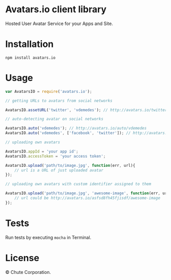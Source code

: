 # Avatars.io client library

Hosted User Avatar Service for your Apps and Site.

# Installation

`npm install avatars.io`

# Usage

```javascript
var AvatarsIO = require('avatars.io');

// getting URLs to avatars from social networks

AvatarsIO.assetURL('twitter', 'vdemedes'); // http://avatars.io/twitter/vdemedes

// auto-detecting avatar on social networks

AvatarsIO.auto('vdemedes'); // http://avatars.io/auto/vdemedes
AvatarsIO.auto('vdemedes', ['facebook', 'twitter']); // http://avatars.io/auto/vdemedes?services=facebook,twitter

// uploading own avatars

AvatarsIO.appId = 'your app id';
AvatarsIO.accessToken = 'your access token';

AvatarsIO.upload('path/to/image.jpg', function(err, url){
	// url is a URL of just uploaded avatar
});

// uploading own avatars with custom identifier assigned to them

AvatarsIO.upload('path/to/image.jpg', 'awesome-image', function(err, url){
	// url could be http://avatars.io/asfsd8fh45fjisdf/awesome-image
});
```

# Tests

Run tests by executing `mocha` in Terminal.

# License

&copy; Chute Corporation.